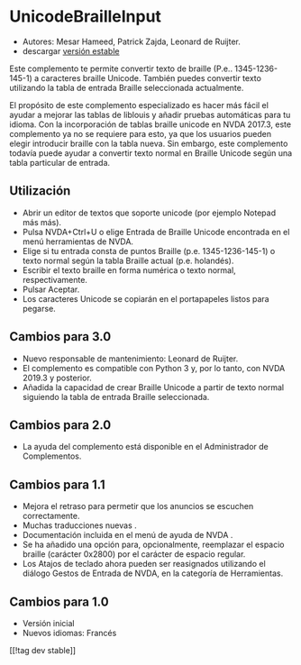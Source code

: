 # UnicodeBrailleInput #

* Autores: Mesar Hameed, Patrick Zajda, Leonard de Ruijter.
* descargar [versión estable][1]

Este complemento te permite convertir texto de braille
(P.e.. 1345-1236-145-1) a caracteres braille Unicode. También puedes
convertir texto utilizando la tabla de entrada Braille seleccionada
actualmente.

El propósito de este complemento especializado es hacer más fácil el ayudar
a mejorar las tablas de liblouis y añadir pruebas automáticas para tu
idioma. Con la incorporación de tablas braille unicode en NVDA 2017.3, este
complemento ya no se requiere para esto, ya que los usuarios pueden elegir
introducir braille con la tabla nueva. Sin embargo, este complemento todavía
puede ayudar a convertir texto normal en Braille Unicode según una tabla
particular de entrada.

## Utilización

* Abrir un editor de textos que soporte unicode (por ejemplo Notepad más
  más).
* Pulsa NVDA+Ctrl+U o elige Entrada de Braille Unicode encontrada en el menú
  herramientas de NVDA.
* Elige si tu entrada consta de puntos Braille (p.e. 1345-1236-145-1) o
  texto normal según la tabla Braille actual (p.e. holandés).
* Escribir el texto braille en forma numérica o texto normal,
  respectivamente.
* Pulsar Aceptar.
* Los caracteres Unicode se copiarán en el portapapeles listos para pegarse.

## Cambios para 3.0

* Nuevo responsable de mantenimiento: Leonard de Ruijter.
* El complemento es compatible con Python 3 y, por lo tanto, con NVDA 2019.3
  y posterior.
* Añadida la capacidad de crear Braille Unicode a partir de texto normal
  siguiendo la tabla de entrada Braille seleccionada.

## Cambios para 2.0

* La ayuda del complemento está disponible en el Administrador de
  Complementos.

## Cambios para 1.1 ##

* Mejora el retraso para permetir que los anuncios se escuchen
  correctamente.
* Muchas traducciones nuevas .
* Documentación incluida en el menú de ayuda de NVDA .
* Se ha añadido una opción para, opcionalmente, reemplazar el espacio
  braille (carácter 0x2800) por el carácter de espacio regular.
* Los Atajos de teclado ahora pueden ser reasignados utilizando el diálogo
  Gestos de Entrada de NVDA, en la categoría de Herramientas.

## Cambios para 1.0 ##

* Versión inicial
* Nuevos idiomas: Francés

[[!tag dev stable]]

[1]: https://www.nvaccess.org/addonStore/legacy?file=unicodeBrailleInput
